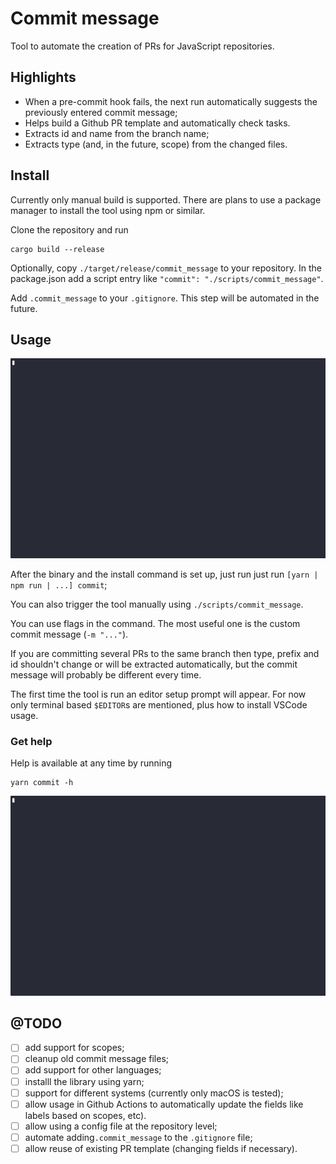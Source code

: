 # Commit message

Tool to automate the creation of PRs for JavaScript repositories.

## Highlights
- When a pre-commit hook fails, the next run automatically suggests the previously entered commit
message;
- Helps build a Github PR template and automatically check tasks.
- Extracts id and name from the branch name;
- Extracts type (and, in the future, scope) from the changed files.


## Install
Currently only manual build is supported. There are plans to use a package manager to install the
tool using npm or similar.

Clone the repository and run

```{sh}
cargo build --release
```

Optionally, copy `./target/release/commit_message` to your repository. In the package.json add a script
entry like `"commit": "./scripts/commit_message"`.

Add `.commit_message` to your `.gitignore`. This step will be automated in the future.


## Usage

![demo](static_files/first.gif)

After the binary and the install command is set up, just run just run `[yarn | npm run | ...] commit`;

You can also trigger the tool manually using `./scripts/commit_message`.

You can use flags in the command. The most useful one is the custom commit message (`-m "..."`). 

If you are committing several PRs to the same branch then type, prefix and id shouldn't change or will be
extracted automatically, but the commit message will probably be different every time.


The first time the tool is run an editor setup prompt will appear. For now only terminal based
`$EDITOR`s are mentioned, plus how to install VSCode usage.


### Get help

Help is available at any time by running
```{sh}
yarn commit -h
```
![help](static_files/help.gif)


## @TODO
- [ ] add support for scopes;
- [ ] cleanup old commit message files;
- [ ] add support for other languages;
- [ ] installl the library using yarn;
- [ ] support for different systems (currently only macOS is tested);
- [ ] allow usage in Github Actions to automatically update the fields like labels based on scopes,
etc).
- [ ] allow using a config file at the repository level;
- [ ] automate adding`.commit_message` to the `.gitignore` file;
- [ ] allow reuse of existing PR template (changing fields if necessary).
